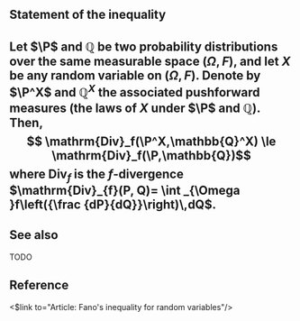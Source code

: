 ## Statement of the inequality

Let $\P$ and $\mathbb{Q}$ be two probability distributions over the same
measurable space $(\Omega,F)$, and let $X$ be any random variable on $(\Omega,F)$. Denote by $\P^X$ and $\mathbb{Q}^X$ the
associated pushforward measures (the laws of $X$ under $\P$ and $\mathbb{Q}$). Then,
$$ \mathrm{Div}_f(\P^X,\mathbb{Q}^X) \le \mathrm{Div}_f(\P,\mathbb{Q})$$
where $\mathrm{Div}_f$ is the $f$-divergence $\mathrm{Div}_{f}(P, Q)= \int _{\Omega }f\left({\frac {dP}{dQ}}\right)\,dQ$.
---

## See also

TODO

## Reference 

<$link to="Article: Fano's inequality for random variables"/>